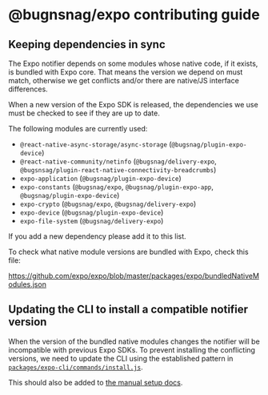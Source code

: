 # @bugnsnag/expo contributing guide

## Keeping dependencies in sync

The Expo notifier depends on some modules whose native code, if it exists, is bundled with Expo core. That means the version we depend on must match, otherwise we get conflicts and/or there are native/JS interface differences.

When a new version of the Expo SDK is released, the dependencies we use must be checked to see if they are up to date.

The following modules are currently used:

- `@react-native-async-storage/async-storage` (`@bugsnag/plugin-expo-device`)
- `@react-native-community/netinfo` (`@bugsnag/delivery-expo`, `@bugsnsag/plugin-react-native-connectivity-breadcrumbs`)
- `expo-application` (`@bugsnag/plugin-expo-device`)
- `expo-constants` (`@bugsnag/expo`, `@bugsnag/plugin-expo-app`, `@bugsnag/plugin-expo-device`)
- `expo-crypto` (`@bugsnag/expo`, `@bugsnag/delivery-expo`)
- `expo-device` (`@bugsnag/plugin-expo-device`)
- `expo-file-system` (`@bugsnag/delivery-expo`)

If you add a new dependency please add it to this list.

To check what native module versions are bundled with Expo, check this file:

https://github.com/expo/expo/blob/master/packages/expo/bundledNativeModules.json

## Updating the CLI to install a compatible notifier version

When the version of the bundled native modules changes the notifier will be incompatible with previous Expo SDKs. To prevent installing the conflicting versions, we need to update the CLI using the established pattern in [`packages/expo-cli/commands/install.js`](../expo-cli/commands/install.js).

This should also be added to [the manual setup docs](https://docs.bugsnag.com/platforms/react-native/expo/manual-setup/#installation).
